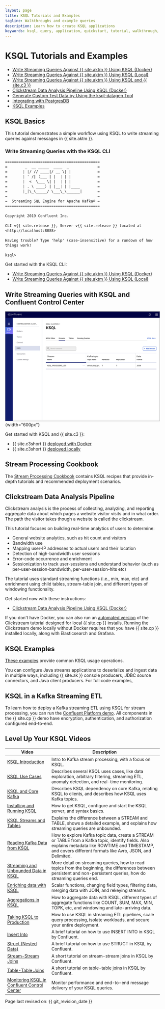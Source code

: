 ```yaml
---
layout: page
title: KSQL Tutorials and Examples
tagline: Walkthroughs and example queries
description: Learn how to create KSQL applications 
keywords: ksql, query, application, quickstart, tutorial, walkthrough, how to
---
```


KSQL Tutorials and Examples
===========================

- [Write Streaming Queries Against {{ site.aktm }} Using KSQL (Docker)](basics-docker.md)
- [Write Streaming Queries Against {{ site.aktm }} Using KSQL (Local)](basics-local.md)
- [Write Streaming Queries Against {{ site.aktm }} Using KSQL and {{ site.c3 }}](basics-control-center.md)
- [Clickstream Data Analysis Pipeline Using KSQL (Docker)](clickstream-docker.md)
- [Generate Custom Test Data by Using the ksql-datagen Tool](generate-custom-test-data.md)
- [Integrating with PostgresDB](connect-integration.md)
- [KSQL Examples](examples.md)

KSQL Basics
-----------

This tutorial demonstrates a simple workflow using KSQL to write
streaming queries against messages in {{ site.aktm }}.

### Write Streaming Queries with the KSQL CLI

```
===========================================
=        _  __ _____  ____  _             =
=       | |/ // ____|/ __ \| |            =
=       | ' /| (___ | |  | | |            =
=       |  <  \___ \| |  | | |            =
=       | . \ ____) | |__| | |____        =
=       |_|\_\_____/ \___\_\______|       =
=                                         =
=  Streaming SQL Engine for Apache Kafka® =
===========================================

Copyright 2019 Confluent Inc.

CLI v{{ site.release }}, Server v{{ site.release }} located at
<http://localhost:8088>

Having trouble? Type 'help' (case-insensitive) for a rundown of how
things work!

ksql>
```

Get started with the KSQL CLI:

- [Write Streaming Queries Against {{ site.aktm }} Using KSQL (Docker)](basics-docker.md)
- [Write Streaming Queries Against {{ site.aktm }} Using KSQL (Local)](basics-local.md)

Write Streaming Queries with KSQL and Confluent Control Center
--------------------------------------------------------------

![image](../img/ksql-interface-create-stream.png){width="600px"}

Get started with KSQL and {{ site.c3 }}:

-   {{ site.c3short }}
    [deployed with Docker](https://docs.confluent.io/current/quickstart/ce-docker-quickstart.html)
-   {{ site.c3short }}
    [deployed locally](https://docs.confluent.io/current/quickstart/ce-quickstart.html)

Stream Processing Cookbook
--------------------------

The [Stream Processing Cookbook](https://www.confluent.io/product/ksql/stream-processing-cookbook)
contains KSQL recipes that provide in-depth tutorials and recommended
deployment scenarios.

Clickstream Data Analysis Pipeline
----------------------------------

Clickstream analysis is the process of collecting, analyzing, and
reporting aggregate data about which pages a website visitor visits and
in what order. The path the visitor takes though a website is called the
clickstream.

This tutorial focuses on building real-time analytics of users to
determine:

-   General website analytics, such as hit count and visitors
-   Bandwidth use
-   Mapping user-IP addresses to actual users and their location
-   Detection of high-bandwidth user sessions
-   Error-code occurrence and enrichment
-   Sessionization to track user-sessions and understand behavior (such
    as per-user-session-bandwidth, per-user-session-hits etc)

The tutorial uses standard streaming functions (i.e., min, max, etc) and
enrichment using child tables, stream-table join, and different types of
windowing functionality.

Get started now with these instructions:

-   [Clickstream Data Analysis Pipeline Using KSQL (Docker)](clickstream-docker.md)

If you don't have Docker, you can also run an
[automated version](https://github.com/confluentinc/examples/tree/master/clickstream)
of the Clickstream tutorial designed for local {{ site.cp }}
installs. Running the Clickstream demo locally without Docker requires
that you have {{ site.cp }} installed locally, along with
Elasticsearch and Grafana.

KSQL Examples
-------------

[These examples](examples.md) provide common KSQL usage operations.

You can configure Java streams applications to deserialize and ingest
data in multiple ways, including {{ site.ak }} console producers, JDBC
source connectors, and Java client producers. For full code examples,

KSQL in a Kafka Streaming ETL
-----------------------------

To learn how to deploy a Kafka streaming ETL using KSQL for stream
processing, you can run the [Confluent Platform
demo](https://docs.confluent.io/current/tutorials/cp-demo/docs/index.html).
All components in the {{ site.cp }} demo have encryption,
authentication, and authorization configured end-to-end.

Level Up Your KSQL Videos
-------------------------

|                                           Video                                            |                                                                                                  Description                                                                                                   |
| ------------------------------------------------------------------------------------------ | -------------------------------------------------------------------------------------------------------------------------------------------------------------------------------------------------------------- |
| [KSQL Introduction](https://www.youtube.com/embed/C-rUyWmRJSQ)                             | Intro to Kafka stream processing, with a focus on KSQL.                                                                                                                                                        |
| [KSQL Use Cases](https://www.youtube.com/embed/euz0isNG1SQ)                                | Describes several KSQL uses cases, like data exploration, arbitrary filtering, streaming ETL, anomaly detection, and real-time monitoring.                                                                     |
| [KSQL and Core Kafka](https://www.youtube.com/embed/-GpbMAK3Uow)                           | Describes KSQL dependency on core Kafka, relating KSQL to clients, and describes how KSQL uses Kafka topics.                                                                                                   |
| [Installing and Running KSQL](https://www.youtube.com/embed/icwHpPm-TCA)                   | How to get KSQL, configure and start the KSQL server, and syntax basics.                                                                                                                                       |
| [KSQL Streams and Tables](https://www.youtube.com/embed/DPGn-j7yD68)                       | Explains the difference between a STREAM and TABLE, shows a detailed example, and explains how streaming queries are unbounded.                                                                                |
| [Reading Kafka Data from KSQL](https://www.youtube.com/embed/EzVZOUt9JsU)                  | How to explore Kafka topic data, create a STREAM or TABLE from a Kafka topic, identify fields. Also explains metadata like ROWTIME and TIMESTAMP, and covers different formats like Avro, JSON, and Delimited. |
| [Streaming and Unbounded Data in KSQL](https://www.youtube.com/embed/4ccg1AFeNB0)          | More detail on streaming queries, how to read topics from the beginning, the differences between persistent and non-persistent queries, how do streaming queries end.                                          |
| [Enriching data with KSQL](https://www.youtube.com/embed/9_Gwe6qJrjI)                      | Scalar functions, changing field types, filtering data, merging data with JOIN, and rekeying streams.                                                                                                          |
| [Aggregations in KSQL](https://www.youtube.com/embed/db5SsmNvej4)                          | How to aggregate data with KSQL, different types of aggregate functions like COUNT, SUM, MAX, MIN, TOPK, etc, and windowing and late-arriving data.                                                            |
| [Taking KSQL to Production](https://www.youtube.com/embed/f3wV8W_zjwE)                     | How to use KSQL in streaming ETL pipelines, scale query processing, isolate workloads, and secure your entire deployment.                                                                                      |
| [Insert Into](https://www.youtube.com/watch?v=z508VDdtp_M)                                 | A brief tutorial on how to use INSERT INTO in KSQL by Confluent.                                                                                                                                               |
| [Struct (Nested Data)](https://www.youtube.com/watch?v=TQd5rfFmbhw)                        | A brief tutorial on how to use STRUCT in KSQL by Confluent.                                                                                                                                                    |
| [Stream-Stream Joins](https://www.youtube.com/watch?v=51yLu5FnPYo)                         | A short tutorial on stream-stream joins in KSQL by Confluent.                                                                                                                                                  |
| [Table-Table Joins](https://www.youtube.com/watch?v=-eMXWeBfK7U)                           | A short tutorial on table-table joins in KSQL by Confluent.                                                                                                                                                    |
| [Monitoring KSQL in Confluent Control Center](https://www.youtube.com/watch?v=3o7MzCri4e4) | Monitor performance and end-to-end message delivery of your KSQL queries.                                                                                                                                      |

Page last revised on: {{ git_revision_date }}
